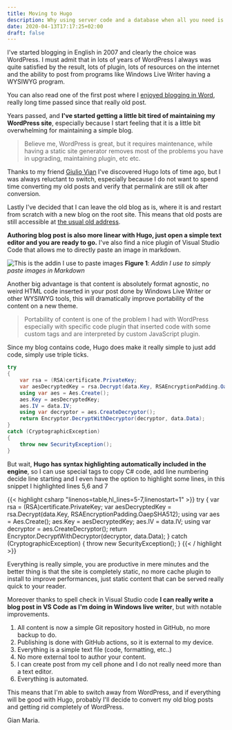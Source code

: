 ```yaml
---
title: Moving to Hugo
description: Why using server code and a database when all you need is a static code generator?
date: 2020-04-13T17:17:25+02:00
draft: false
---
```


I've started blogging in English in 2007 and clearly the choice was WordPress. I must admit that in lots of years of WordPress I always was quite satisfied by the result, lots of plugin, lots of resources on the internet and the ability to post from programs like Windows Live Writer having a WYSIWYG program.

You can also read one of the first post where I [enjoyed blogging in Word](http://www.codewrecks.com/blog/index.php/2007/05/03/the-advantage-of-word2007-blogging/), really long time passed since that really old post.

Years passed, and **I've started getting a little bit tired of maintaining my WordPress site**, especially because I start feeling that it is a little bit overwhelming for maintaining a simple blog.

> Believe me, WordPress is great, but it requires maintenance, while having a static site generator removes most of the problems you have in upgrading, maintaining plugin, etc etc.

Thanks to my friend [Giulio Vian](http://blog.casavian.eu/) I've discovered Hugo lots of time ago, but I was always reluctant to switch, especially because I do not want to spend time converting my old posts and verify that permalink are still ok after conversion.

Lastly I've decided that I can leave the old blog as is, where it is and restart from scratch with a new blog on the root site. This means that old posts are still accessible at [the usual old address](http://www.codewrecks.com/blog).

**Authoring blog post is also more linear with Hugo, just open a simple text editor and you are ready to go.** I've also find a nice plugin of Visual Studio Code that allows me to directly paste an image in markdown.

![This is the addin I use to paste images](../images/AddinPastImages.png)
**Figure 1**: *Addin I use to simply paste images in Markdown*

Another big advantage is that content is absolutely format agnostic, no weird HTML code inserted in your post done by Windows Live Writer or other WYSIWYG tools, this will dramatically improve portability of the content on a new theme.

> Portability of content is one of the problem I had with WordPress especially with specific code plugin that inserted code with some custom tags and are interpreted by custom JavaScript plugin.

Since my blog contains code, Hugo does make it really simple to just add code, simply use triple ticks.

```csharp
try
{
    var rsa = (RSA)certificate.PrivateKey;
    var aesDecryptedKey = rsa.Decrypt(data.Key, RSAEncryptionPadding.OaepSHA512);
    using var aes = Aes.Create();
    aes.Key = aesDecryptedKey;
    aes.IV = data.IV;
    using var decryptor = aes.CreateDecryptor();
    return Encryptor.DecryptWithDecryptor(decryptor, data.Data);
}
catch (CryptographicException)
{
    throw new SecurityException();
}
```

But wait, **Hugo has syntax highlighting automatically included in the engine**, so I can use special tags to copy C# code, add line numbering decide line starting and I even have the option to highlight some lines, in this snippet I highlighted lines 5,6 and 7

{{< highlight csharp "linenos=table,hl_lines=5-7,linenostart=1" >}}
try
{
    var rsa = (RSA)certificate.PrivateKey;
    var aesDecryptedKey = rsa.Decrypt(data.Key, RSAEncryptionPadding.OaepSHA512);
    using var aes = Aes.Create();
    aes.Key = aesDecryptedKey;
    aes.IV = data.IV;
    using var decryptor = aes.CreateDecryptor();
    return Encryptor.DecryptWithDecryptor(decryptor, data.Data);
}
catch (CryptographicException)
{
    throw new SecurityException();
}
{{< / highlight >}}

Everything is really simple, you are productive in mere minutes and the better thing is that the site is completely static, no more cache plugin to install to improve performances, just static content that can be served really quick to your reader.

Moreover thanks to spell check in Visual Studio code **I can really write a blog post in VS Code as I'm doing in Windows live writer**, but with notable improvements.

1. All content is now a simple Git repository hosted in GitHub, no more backup to do.
1. Publishing is done with GitHub actions, so it is external to my device.
1. Everything is a simple text file (code, formatting, etc..)
1. No more external tool to author your content.
1. I can create post from my cell phone and I do not really need more than a text editor.
1. Everything is automated.

This means that I'm able to switch away from WordPress, and if everything will be good with Hugo, probably I'll decide to convert my old blog posts and getting rid completely of WordPress.

Gian Maria.
